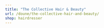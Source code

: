 ```yaml
---
title: "The Collective Hair & Beauty"
url: /doune/the-collective-hair-and-beauty/
shop: hairdresser
---
```

